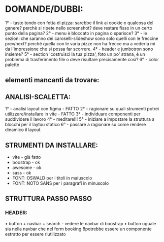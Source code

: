 # DOMANDE/DUBBI:
1° - tasto tondo con fetta di pizza: sarebbe il link ai cookie o qualcosa del genere? perchè si ripete nello screenshot? deve restare fisso in un certo punto della pagina?
2° - menu è bloccato in pagina o sparisce?
3° - le sezioni che saranno dei caroselli-slideshow sono solo quelli con le freccine prev/next? perchè quella con le varia pizze non ha frecce ma a vederla mi da l'impressione che si possa far scorrere.
4° - header e jumbotron sono insieme?
5° - section 'costruisci la tua pizza', foto un po' strana, è un problema di trasferimento file o deve risultare precisamente così?
6° - color palette
 
## elementi mancanti da trovare:

## ANALISI-SCALETTA:
1° - analisi layout con figma - FATTO 
2° - ragionare su quali strumenti potrei utilizzare/installare in vite - FATTO
3° - individuare componenti per suddividere il lavoro
4° - meditare!!!
5° - iniziare a impostare la struttura a blocchi per il laytou statico
6° - passare a ragionare su come rendere dinamico il layout

## STRUMENTI DA INSTALLARE:
- vite - già fatto
- boostrap - ok
- awesome - ok
- sass - ok
- FONT: OSWALD per i titoli in maiuscolo
- FONT: NOTO SANS per i paragrafi in minuscolo

## STRUTTURA PASSO PASSO
### HEADER:
 • button + navbar + search - vedere le navbar di boostrap
 • button uguale sia nella navbar che nel form booking 8potrebbe essere un componente estratto per essere riutilizzato

